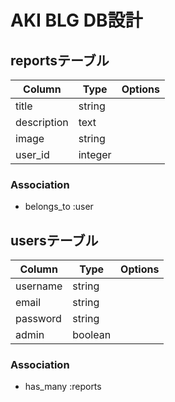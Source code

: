 # AKI BLG DB設計
## reportsテーブル
|Column|Type|Options|
|------|----|-------|
|title|string||
|description|text||
|image|string||
|user_id|integer||
### Association
- belongs_to :user

## usersテーブル
|Column|Type|Options|
|------|----|-------|
|username|string||
|email|string||
|password|string||
|admin|boolean||
### Association
- has_many :reports

